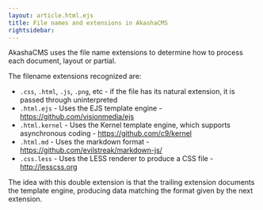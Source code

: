 ```yaml
---
layout: article.html.ejs
title: File names and extensions in AkashaCMS 
rightsidebar:
---
```


AkashaCMS uses the file name extensions to determine how to process each document, layout or partial.

The filename extensions recognized are:

* `.css`, `.html`, `.js`, `.png`, etc - if the file has its natural extension, it is passed through uninterpreted
* `.html.ejs` - Uses the EJS template engine - https://github.com/visionmedia/ejs
* `.html.kernel` - Uses the Kernel template engine, which supports asynchronous coding - https://github.com/c9/kernel
* `.html.md` - Uses the markdown format - https://github.com/evilstreak/markdown-js/
* `.css.less` - Uses the LESS renderer to produce a CSS file - http://lesscss.org

The idea with this double extension is that the trailing extension documents the template engine, producing data matching the format given by the next extension.